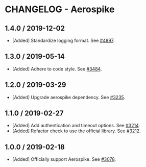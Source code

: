 # CHANGELOG - Aerospike

## 1.4.0 / 2019-12-02

* [Added] Standardize logging format. See [#4897](https://github.com/DataDog/integrations-core/pull/4897).

## 1.3.0 / 2019-05-14

* [Added] Adhere to code style. See [#3484](https://github.com/DataDog/integrations-core/pull/3484).

## 1.2.0 / 2019-03-29

* [Added] Upgrade aerospike dependency. See [#3235](https://github.com/DataDog/integrations-core/pull/3235).

## 1.1.0 / 2019-02-27

* [Added] Add authentication and timeout options. See [#3214](https://github.com/DataDog/integrations-core/pull/3214).
* [Added] Refactor check to use the official library. See [#3212](https://github.com/DataDog/integrations-core/pull/3212).

## 1.0.0 / 2019-02-18

* [Added] Officially support Aerospike. See [#3078](https://github.com/DataDog/integrations-core/pull/3078).

